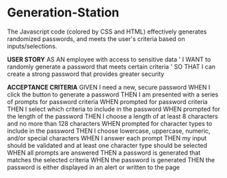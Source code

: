 # Generation-Station

The Javascript code (colored by CSS and HTML) effectively generates randomized passwords, and meets the user's criteria based on inputs/selections.


**USER STORY**
AS AN employee with access to sensitive data
'
I WANT to randomly generate a password that meets certain criteria
'
SO THAT I can create a strong password that provides greater security


**ACCEPTANCE CRITERIA**
GIVEN I need a new, secure password
WHEN I click the button to generate a password
THEN I am presented with a series of prompts for password criteria
WHEN prompted for password criteria
THEN I select which criteria to include in the password
WHEN prompted for the length of the password
THEN I choose a length of at least 8 characters and no more than 128 characters
WHEN prompted for character types to include in the password
THEN I choose lowercase, uppercase, numeric, and/or special characters
WHEN I answer each prompt
THEN my input should be validated and at least one character type should be selected
WHEN all prompts are answered
THEN a password is generated that matches the selected criteria
WHEN the password is generated
THEN the password is either displayed in an alert or written to the page
